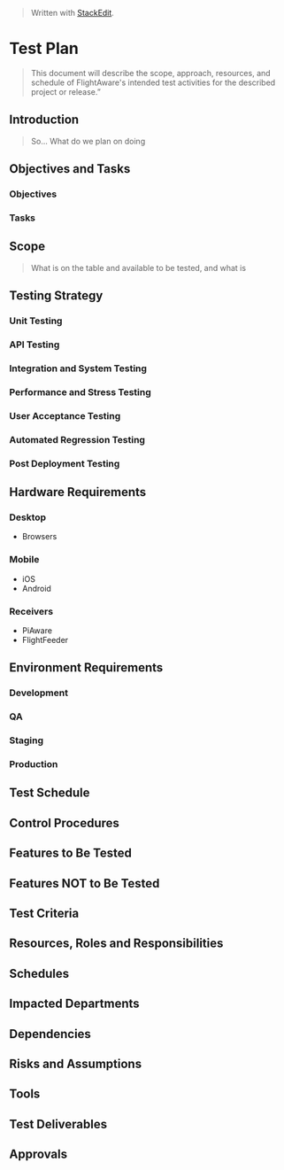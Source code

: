 
> Written with [StackEdit](https://stackedit.io/).

# Test Plan
> This document will describe the scope, approach, resources, and schedule of FlightAware's intended test activities for the described project or release.”
## Introduction
> So... What do we plan on doing
## Objectives and Tasks
### Objectives
### Tasks
## Scope
> What is on the table and available to be tested, and what is 
## Testing Strategy
### Unit Testing
### API Testing
### Integration and System Testing
### Performance and Stress Testing
### User Acceptance Testing
### Automated Regression Testing
### Post Deployment Testing
## Hardware Requirements
### Desktop
- Browsers
### Mobile
- iOS
- Android
### Receivers
- PiAware
- FlightFeeder
## Environment Requirements
### Development
### QA
### Staging
### Production
## Test Schedule
## Control Procedures
## Features to Be Tested
## Features NOT to Be Tested
## Test Criteria
## Resources, Roles and Responsibilities
## Schedules
## Impacted Departments
## Dependencies
## Risks and Assumptions
## Tools
## Test Deliverables
## Approvals



<!--stackedit_data:
eyJoaXN0b3J5IjpbLTIwMjcyMDc1ODMsMTMxNjEzMTgxNCwtMj
M2MTM2OTUzLDE1ODUxMTI2NTcsMTYxMzY4MTQwMyw3MzA5OTgx
MTZdfQ==
-->